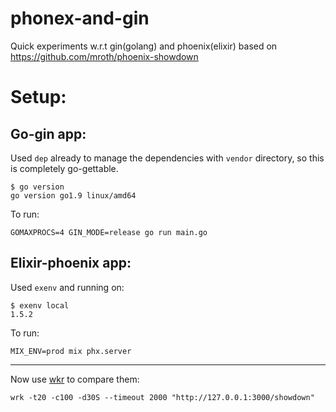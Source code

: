 # phonex-and-gin
Quick experiments w.r.t gin(golang) and phoenix(elixir) based on https://github.com/mroth/phoenix-showdown


# Setup:

## Go-gin app:

Used `dep` already to manage the dependencies with `vendor` directory, so this is completely go-gettable.

  ```
  $ go version
  go version go1.9 linux/amd64
  ```

To run:

  `GOMAXPROCS=4 GIN_MODE=release go run main.go`


## Elixir-phoenix app:

Used `exenv` and running on:

  ```
  $ exenv local
  1.5.2
  ```

To run:

  `MIX_ENV=prod mix phx.server`


---
Now use [wkr](https://github.com/wg/wrk) to compare them:

  `wrk -t20 -c100 -d30S --timeout 2000 "http://127.0.0.1:3000/showdown"`
